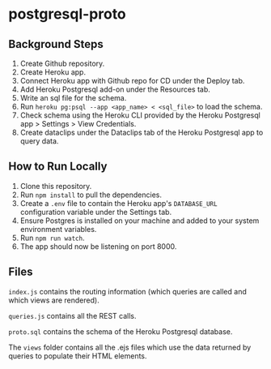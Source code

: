 # postgresql-proto
## Background Steps
1. Create Github repository.
2. Create Heroku app.
3. Connect Heroku app with Github repo for CD under the Deploy tab.
4. Add Heroku Postgresql add-on under the Resources tab.
5. Write an sql file for the schema.
6. Run ```heroku pg:psql --app <app_name> < <sql_file>``` to load the schema.
7. Check schema using the Heroku CLI provided by the Heroku Postgresql app > Settings > View Credentials.
8. Create dataclips under the Dataclips tab of the Heroku Postgresql app to query data.


## How to Run Locally
1. Clone this repository.
2. Run ```npm install``` to pull the dependencies.
3. Create a ```.env``` file to contain the Heroku app's ```DATABASE_URL``` configuration variable under the Settings tab.
4. Ensure Postgres is installed on your machine and added to your system environment variables.
5. Run ```npm run watch```.
6. The app should now be listening on port 8000.


## Files

```index.js``` contains the routing information (which queries are called and which views are rendered).

```queries.js``` contains all the REST calls.

```proto.sql``` contains the schema of the Heroku Postgresql database.

The ```views``` folder contains all the .ejs files which use the data returned by queries to populate their HTML elements.
